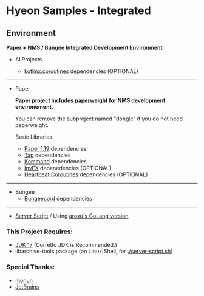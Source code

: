# Hyeon Samples - Integrated

## Environment

**Paper + NMS / Bungee Integrated Development Environment**

- AllProjects

    - [kotlinx.coroutines](https://github.com/Kotlin/kotlinx.coroutines/) dependencies (OPTIONAL)

---

- Paper
    
    **Paper project includes [paperweight](https://github.com/PaperMC/paperweight/) for NMS development environement.**

    You can remove the subproject named "dongle" if you do not need paperweight.

    Basic Libraries:

    - [Paper 1.19](https://papermc.io/downloads) dependencies
    - [Tap](https://github.com/monun/tap) dependencies
    - [Kommand](https://github.com/monun/kommand/) dependencies
    - [InvFX](https://github.com/monun/invfx/) depenedencies (OPTIONAL)
    - [Heartbeat Coroutines](https://github.com/monun/heartbeat-coroutines/) dependencies (OPTIONAL)

---

- Bungee
    - [Bungeecord](https://spigotmc.org/wiki/bungeecord) dependencies

---

- [Server Script](https://github.com/monun/server-script) / Using [aroxu's GoLang version](https://github.com/aroxu/server-script/)

### This Project Requires:

- [JDK 17](https://docs.aws.amazon.com/corretto/latest/corretto-17-ug/downloads-list.html) (Corretto JDK is Recommended.)
- libarchive-tools package (on Linux|Shell, for [./server-script.sh](./server-script.sh))

### Special Thanks:

- [monun](https://github.com/monun)
- [JetBrains](https://jetbrains.com/)